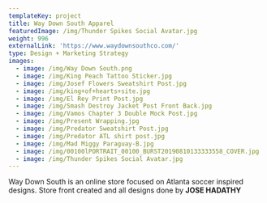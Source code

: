 ```yaml
---
templateKey: project
title: Way Down South Apparel
featuredImage: /img/Thunder Spikes Social Avatar.jpg
weight: 996
externalLink: 'https://www.waydownsouthco.com/'
type: Design + Marketing Strategy
images:
  - image: /img/Way Down South.png
  - image: /img/King Peach Tattoo Sticker.jpg
  - image: /img/Josef Flowers Sweatshirt Post.jpg
  - image: /img/king+of+hearts+site.jpg
  - image: /img/El Rey Print Post.jpg
  - image: /img/Smash Destroy Jacket Post Front Back.jpg
  - image: /img/Vamos Chapter 3 Double Mock Post.jpg
  - image: /img/Present Wrapping.jpg
  - image: /img/Predator Sweatshirt Post.jpg
  - image: /img/Predator ATL shirt post.jpg
  - image: /img/Mad Miggy Paraguay-B.jpg
  - image: /img/00100lPORTRAIT_00100_BURST20190810133333558_COVER.jpg
  - image: /img/Thunder Spikes Social Avatar.jpg
---
```

Way Down South is an online store focused on Atlanta soccer inspired designs. Store front created and all designs done by **JOSE HADATHY**
